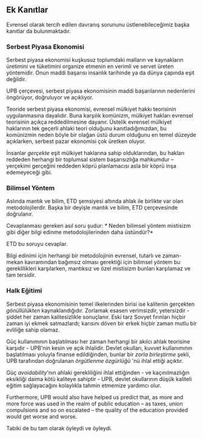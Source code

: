 ## Ek Kanıtlar

Evrensel olarak tercih edilen davranış sorununu üstlenebileceğimiz başka kanıtlar da bulunmaktadır.

### Serbest Piyasa Ekonomisi

Serbest piyasa ekonomisi kuşkusuz toplumdaki malların ve kaynakların üretimini ve tüketimini organize etmenin en verimli ve servet üreten yöntemidir. Onun maddi başarısı insanlık tarihinde ya da dünya çapında eşit değildir.

UPB çerçevesi, serbest piyasa ekonomisinin maddi başarılarının nedenlerini öngörüyor, doğruluyor ve açıklıyor.

Teoride serbest piyasa ekonomisi, evrensel mülkiyet hakkı teorisinin uygulanmasına dayalıdır. Buna karşılık komünizm, mülkiyet hakları evrensel teorisinin açıkça reddedilmesine dayanır. Üstelik evrensel mülkiyet haklarının tek geçerli ahlaki teori olduğunu kanıtladığımızdan, bu komünizmin neden böyle bir olağan üstü durum olduğunu en temel düzeyde açıklarken, serbest pazar ekonomisi çok üretken oluyor.

İnsanlar *gerçekte* eşit mülkiyet haklarına sahip olduklarından, bu hakları reddeden herhangi bir toplumsal sistem başarısızlığa mahkumdur – yerçekimi gerçeğini reddeden köprü planlamacısı asla bir köprü inşa edemeyeceği gibi.

### Bilimsel Yöntem

Aslında mantık ve bilim, ETD şemsiyesi altında ahlak ile birlikte var olan metodolojilerdir. Başka bir deyişle mantık ve bilim, ETD çerçevesinde doğrulanır.

Cevaplanması gereken asıl soru şudur: * Neden bilimsel yöntem mistisizm gibi diğer bilgi edinme metodolojilerinden daha üstündür?*

ETD bu soruyu cevaplar.

Bilgi edinimi için herhangi bir metodolojinin evrensel, tutarlı ve zaman-mekan kavramından bağımsız olması gerektiği için bilimsel yöntem bu gereklilikleri karşılarken, mantıksız ve özel mistisizm bunları karşılamaz ve tam tersidir.

### Halk Eğitimi

Serbest piyasa ekonomisinin temel ilkelerinden birisi ise kalitenin gerçekten *gönüllülükten* kaynaklandığıdır. Zorlamak esasen verimsizdir, yetersizdir - şiddet her zaman kalitesizlikle sonuçlanır. Eski tarz Sovyet fırınları hiçbir zaman iyi ekmek satmazlardı; karısını döven bir erkek hiçbir zaman mutlu bir evliliğe sahip olamaz.

Güç kullanımının başlatılması her zaman herhangi bir akılcı ahlak teorisine karşıdır - UPB'nin kesin ve açık ihlalidir. Devlet okulları, kuvvet kullanımının başlatılması yoluyla finanse edildiğinden, bunlar bir *zorla birleştirme* şekli, UPB tarafından doğrulanan *örgütlenme özgürlüğü* 'nü ihlal ettiği açıktır.

Güç *avoidability*'nın ahlaki gerekliliğini ihlal ettiğinden - ve kaçınılmazlığın eksikliği daima kötü kaliteye sahiptir - UPB, devlet okullarının düşük kaliteli eğitim sağlayacağını kolaylıkla tahmin etmemize yardımcı olur.

Furthermore, UPB would also have helped us predict that, as more and more force was used in the realm of public education – as taxes, union compulsions and so on escalated – the quality of the education provided would get worse and worse.

Tabiki de bu tam olarak öyleydi ve öyleydi.